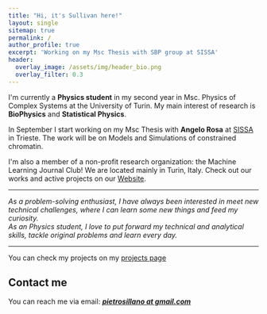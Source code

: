 ```yaml
---
title: "Hi, it's Sullivan here!"
layout: single
sitemap: true
permalink: /
author_profile: true
excerpt: 'Working on my Msc Thesis with SBP group at SISSA'
header:
  overlay_image: /assets/img/header_bio.png
  overlay_filter: 0.3
---
```



<!--# About me-->
I'm currently a **Physics student**  in my second year in Msc. Physics of Complex Systems at the University of Turin.
My main interest of research is **BioPhysics** and **Statistical Physics**.

In September I start working on my Msc Thesis with **Angelo Rosa** at [SISSA](https://www.sissa.it/sbp/research/research.php) in Trieste. The work will be on Models and Simulations of constrained chromatin.

I'm also a member of a non-profit research organization: the Machine Learning Journal Club! We are located mainly in Turin, Italy. Check out our works and active projects on our [Website](https://www.mljc.it/).
 
---

*As a problem-solving enthusiast, I have always been interested in meet new technical challenges, where I can learn some new things and feed my curiosity.  
As an Physics student, I love to put forward my technical and analytical skills, tackle original problems and learn every day.*

---

You can check my projects on my [projects page](https://pietro-sillano.github.io/projects/)



## Contact me

<!--For any inquiries,--> 
You can reach me via email: **_[pietrosillano at gmail.com](mailto:pietrosillano@gmail.com)_**